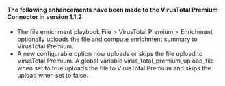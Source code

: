 #### The following enhancements have been made to the VirusTotal Premium Connector in version 1.1.2:

- The file enrichment playbook File > VirusTotal Premium > Enrichment optionally uploads the file and compute enrichment summary to VirusTotal Premium.
- A new configurable option now uploads or skips the file upload to VirusTotal Premium. A global variable virus_total_premium_upload_file when set to true uploads the file to VirusTotal Premium and skips the upload when set to false.

